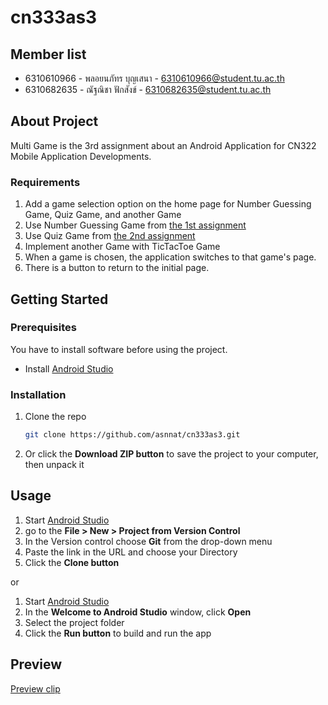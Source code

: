 # cn333as3

## Member list
* 6310610966 - พลอยนภัทร บุญเสนา - 6310610966@student.tu.ac.th
* 6310682635 - ณัฐณิชา ฟักสังข์ - 6310682635@student.tu.ac.th

## About Project
Multi Game is the 3rd assignment about an Android Application for CN322 Mobile Application Developments.

### Requirements

1. Add a game selection option on the home page for Number Guessing Game, Quiz Game, and another Game
2. Use Number Guessing Game from [the 1st assignment](https://github.com/asnnat/cn333as1)
3. Use Quiz Game from [the 2nd assignment](https://github.com/asnnat/cn333as2)
4. Implement another Game with TicTacToe Game
5. When a game is chosen, the application switches to that game's page.
6. There is a button to return to the initial page.

## Getting Started

### Prerequisites
You have to install software before using the project.

* Install [Android Studio](https://developer.android.com/studio)

### Installation

1. Clone the repo
    ```sh
    git clone https://github.com/asnnat/cn333as3.git
    ```
2. Or click the **Download ZIP button** to save the project to your computer, then unpack it

## Usage

1. Start [Android Studio](https://developer.android.com/studio)
2. go to the **File > New > Project from Version Control**
3. In the Version control choose **Git** from the drop-down menu
4. Paste the link in the URL and choose your Directory
5. Click the **Clone button**

or 

1. Start [Android Studio](https://developer.android.com/studio)
2. In the **Welcome to Android Studio** window, click **Open**
3. Select the project folder
4. Click the **Run button** to build and run the app


## Preview

[Preview clip](https://drive.google.com/file/d/1mxM3mjs-XUjIs98iRzkMbYrB9G8KRCjI/view?usp=sharing)